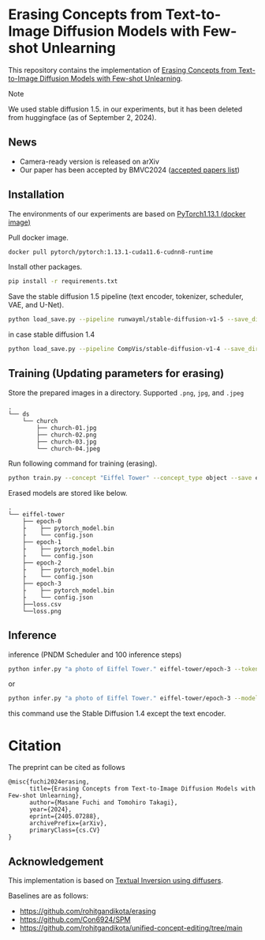 # Erasing Concepts from Text-to-Image Diffusion Models with Few-shot Unlearning

This repository contains the implementation of [Erasing Concepts from Text-to-Image Diffusion Models with Few-shot Unlearning](https://arxiv.org/abs/2405.07288).

> [!NOTE]  
> We used stable diffusion 1.5. in our experiments, but it has been deleted from huggingface (as of September 2, 2024).

## News
- Camera-ready version is released on arXiv
- Our paper has been accepted by BMVC2024 ([accepted papers list](https://bmvc2024.org/programme/accepted_papers/))

## Installation
The environments of our experiments are based on [PyTorch1.13.1 (docker image)](https://hub.docker.com/layers/pytorch/pytorch/1.13.1-cuda11.6-cudnn8-runtime/images/sha256-1e26efd426b0fecbfe7cf3d3ae5003fada6ac5a76eddc1e042857f5d049605ee)

Pull docker image.
```bash
docker pull pytorch/pytorch:1.13.1-cuda11.6-cudnn8-runtime
```

Install other packages.

```bash
pip install -r requirements.txt
```

Save the stable diffusion 1.5 pipeline (text encoder, tokenizer, scheduler, VAE, and U-Net).

```bash
python load_save.py --pipeline runwayml/stable-diffusion-v1-5 --save_dir models/sd-15
```

in case stable diffusion 1.4
```bash
python load_save.py --pipeline CompVis/stable-diffusion-v1-4 --save_dir models/sd-14
```

## Training (Updating parameters for erasing)
Store the prepared images in a directory. Supported `.png`, `jpg`, and `.jpeg`

```
.
└── ds
    └── church
        ├── church-01.jpg
        ├── church-02.png
        ├── church-03.jpg
        └── church-04.jpeg
```

Run following command for training (erasing).

```bash
python train.py --concept "Eiffel Tower" --concept_type object --save eiffel-tower --data ds/church --local --text_encoder_path models/sd-14/text_encoder --diffusion_path models/sd-14 --epochs 4
```

Erased models are stored like below.

```
.
└── eiffel-tower
    ├── epoch-0
    ├    ├── pytorch_model.bin
    ├    └── config.json
    ├── epoch-1
    ├    ├── pytorch_model.bin
    ├    └── config.json
    ├── epoch-2
    ├    ├── pytorch_model.bin
    ├    └── config.json
    ├── epoch-3
    ├    ├── pytorch_model.bin
    ├    └── config.json
    ├──loss.csv
    └──loss.png
```

## Inference
inference (PNDM Scheduler and 100 inference steps) 

```bash
python infer.py "a photo of Eiffel Tower." eiffel-tower/epoch-3 --tokenizer_path models/sd-14/tokenizer --unet_path models/sd-14/unet --vae_path models/sd-14/vae
```

or 

```bash
python infer.py "a photo of Eiffel Tower." eiffel-tower/epoch-3 --model_name CompVis/stable-diffusion-v1-4
```

this command use the Stable Diffusion 1.4 except the text encoder.

# Citation
The preprint can be cited as follows

```
@misc{fuchi2024erasing,
      title={Erasing Concepts from Text-to-Image Diffusion Models with Few-shot Unlearning}, 
      author={Masane Fuchi and Tomohiro Takagi},
      year={2024},
      eprint={2405.07288},
      archivePrefix={arXiv},
      primaryClass={cs.CV}
}
```

## Acknowledgement
This implementation is based on [Textual Inversion using diffusers](https://github.com/huggingface/diffusers/blob/main/examples/textual_inversion/textual_inversion.py). 

Baselines are as follows:
- https://github.com/rohitgandikota/erasing
- https://github.com/Con6924/SPM
- https://github.com/rohitgandikota/unified-concept-editing/tree/main
